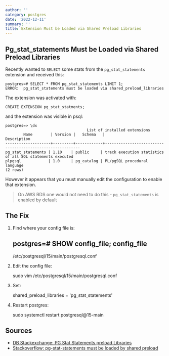 ```yaml
---
author: ''
category: postgres
date: '2022-12-11'
summary: ''
title: Extension Must be Loaded via Shared Preload Libraries
---
```


## Pg_stat_statements Must be Loaded via Shared Preload Libraries

Recently wanted to `SELECT` some stats from the `pg_stat_statements` extension and received this:

    postgres=# SELECT * FROM pg_stat_statements LIMIT 1;
    ERROR:  pg_stat_statements must be loaded via shared_preload_libraries

The extension was activated with:

    CREATE EXTENSION pg_stat_statments;

and the extension was visible in psql:

    postgres=> \dx
                                        List of installed extensions
            Name        | Version |   Schema   |                        Description                        
    --------------------+---------+------------+-----------------------------------------------------------
    pg_stat_statements | 1.10    | public     | track execution statistics of all SQL statements executed
    plpgsql            | 1.0     | pg_catalog | PL/pgSQL procedural language
    (2 rows)

However it appears that you must manually edit the configuration to enable that extension.

> On AWS RDS one would not need to do this - `pg_stat_statements` is enabled by default

## The Fix

1. Find where your config file is:

    postgres=# SHOW config_file;
                config_file               
    -----------------------------------------
    /etc/postgresql/15/main/postgresql.conf

2. Edit the config file:

    sudo vim /etc/postgresql/15/main/postgresql.conf

3. Set:

    shared_preload_libraries = 'pg_stat_statements'

4. Restart postgres:

    sudo systemctl restart postgresql@15-main

## Sources

* [DB Stackexchange: PG Stat Statements preload Libraries](https://dba.stackexchange.com/questions/124054/pg-stat-statements-not-found-even-with-shared-preload-libraries-pg-stat-stat)
* [Stackoverflow: pg-stat-statements must be loaded by shared preload](https://stackoverflow.com/questions/28147037/pghero-on-postgresapp-pg-stat-statements-must-be-loaded-via-shared-preload-libra)
